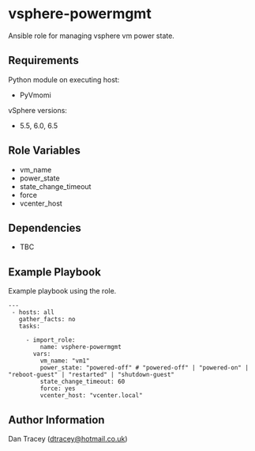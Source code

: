 vsphere-powermgmt
======================

Ansible role for managing vsphere vm power state.


Requirements
------------
Python module on executing host:

- PyVmomi

vSphere versions:

- 5.5, 6.0, 6.5


Role Variables
--------------

* vm_name
* power_state
* state_change_timeout
* force
* vcenter_host

Dependencies
------------

* TBC

Example Playbook
----------------

Example playbook using the role.

```
---
 - hosts: all
   gather_facts: no
   tasks:

     - import_role:
         name: vsphere-powermgmt
       vars:
         vm_name: "vm1"
         power_state: "powered-off" # "powered-off" | "powered-on" | "reboot-guest" | "restarted" | "shutdown-guest"
         state_change_timeout: 60
         force: yes
         vcenter_host: "vcenter.local"
```

Author Information
------------------

Dan Tracey (dtracey@hotmail.co.uk)